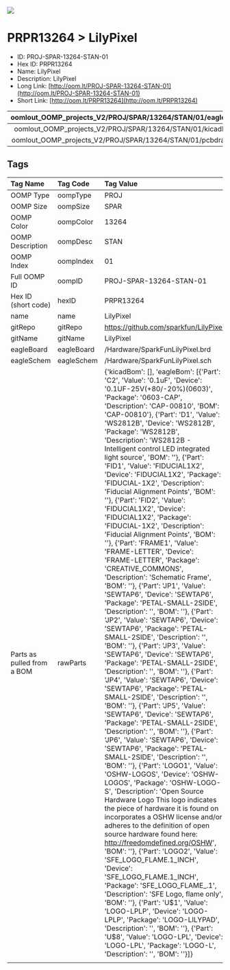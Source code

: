 


  
![][im]
# PRPR13264 > LilyPixel

- ID: PROJ-SPAR-13264-STAN-01
- Hex ID: PRPR13264
- Name: LilyPixel
- Description: LilyPixel
- Long Link: [http://oom.lt/PROJ-SPAR-13264-STAN-01](http://oom.lt/PROJ-SPAR-13264-STAN-01)
- Short Link: [http://oom.lt/PRPR13264](http://oom.lt/PRPR13264)
  

|oomlout_OOMP_projects_V2/PROJ/SPAR/13264/STAN/01/eagleImage.png|oomlout_OOMP_projects_V2/PROJ/SPAR/13264/STAN/01/eagleSchemImage.png|oomlout_OOMP_projects_V2/PROJ/SPAR/13264/STAN/01/kicadPcb3dFront.png|oomlout_OOMP_projects_V2/PROJ/SPAR/13264/STAN/01/kicadPcb3dBack.png|
| :---: | :---: | :---: | :---: |
|oomlout_OOMP_projects_V2/PROJ/SPAR/13264/STAN/01/kicadPcb3d.png|oomlout_OOMP_projects_V2/PROJ/SPAR/13264/STAN/01/bomBack.png|oomlout_OOMP_projects_V2/PROJ/SPAR/13264/STAN/01/bomFront.png|oomlout_OOMP_projects_V2/PROJ/SPAR/13264/STAN/01/pcbdraw.svg|
|oomlout_OOMP_projects_V2/PROJ/SPAR/13264/STAN/01/pcbdrawBack.svg||||

## Tags
  

|Tag Name|Tag Code|Tag Value|
| :--- | :--- | :--- |
|OOMP Type|oompType|PROJ|
|OOMP Size|oompSize|SPAR|
|OOMP Color|oompColor|13264|
|OOMP Description|oompDesc|STAN|
|OOMP Index|oompIndex|01|
|Full OOMP ID|oompID|PROJ-SPAR-13264-STAN-01|
|Hex ID (short code)|hexID|PRPR13264|
|name|name|LilyPixel|
|gitRepo|gitRepo|https://github.com/sparkfun/LilyPixel|
|gitName|gitName|LilyPixel|
|eagleBoard|eagleBoard|/Hardware/SparkFunLilyPixel.brd|
|eagleSchem|eagleSchem|/Hardware/SparkFunLilyPixel.sch|
|Parts as pulled from a BOM|rawParts|{'kicadBom': [], 'eagleBom': [{'Part': 'C2', 'Value': '0.1uF', 'Device': '0.1UF-25V(+80/-20%)(0603)', 'Package': '0603-CAP', 'Description': 'CAP-00810', 'BOM': 'CAP-00810'}, {'Part': 'D1', 'Value': 'WS2812B', 'Device': 'WS2812B', 'Package': 'WS2812B', 'Description': 'WS2812B - Intelligent control LED integrated light source', 'BOM': ''}, {'Part': 'FID1', 'Value': 'FIDUCIAL1X2', 'Device': 'FIDUCIAL1X2', 'Package': 'FIDUCIAL-1X2', 'Description': 'Fiducial Alignment Points', 'BOM': ''}, {'Part': 'FID2', 'Value': 'FIDUCIAL1X2', 'Device': 'FIDUCIAL1X2', 'Package': 'FIDUCIAL-1X2', 'Description': 'Fiducial Alignment Points', 'BOM': ''}, {'Part': 'FRAME1', 'Value': 'FRAME-LETTER', 'Device': 'FRAME-LETTER', 'Package': 'CREATIVE_COMMONS', 'Description': 'Schematic Frame', 'BOM': ''}, {'Part': 'JP1', 'Value': 'SEWTAP6', 'Device': 'SEWTAP6', 'Package': 'PETAL-SMALL-2SIDE', 'Description': '', 'BOM': ''}, {'Part': 'JP2', 'Value': 'SEWTAP6', 'Device': 'SEWTAP6', 'Package': 'PETAL-SMALL-2SIDE', 'Description': '', 'BOM': ''}, {'Part': 'JP3', 'Value': 'SEWTAP6', 'Device': 'SEWTAP6', 'Package': 'PETAL-SMALL-2SIDE', 'Description': '', 'BOM': ''}, {'Part': 'JP4', 'Value': 'SEWTAP6', 'Device': 'SEWTAP6', 'Package': 'PETAL-SMALL-2SIDE', 'Description': '', 'BOM': ''}, {'Part': 'JP5', 'Value': 'SEWTAP6', 'Device': 'SEWTAP6', 'Package': 'PETAL-SMALL-2SIDE', 'Description': '', 'BOM': ''}, {'Part': 'JP6', 'Value': 'SEWTAP6', 'Device': 'SEWTAP6', 'Package': 'PETAL-SMALL-2SIDE', 'Description': '', 'BOM': ''}, {'Part': 'LOGO1', 'Value': 'OSHW-LOGOS', 'Device': 'OSHW-LOGOS', 'Package': 'OSHW-LOGO-S', 'Description': 'Open Source Hardware Logo This logo indicates the piece of hardware it is found on incorporates a OSHW license and/or adheres to the definition of open source hardware found here: http://freedomdefined.org/OSHW', 'BOM': ''}, {'Part': 'LOGO2', 'Value': 'SFE_LOGO_FLAME.1_INCH', 'Device': 'SFE_LOGO_FLAME.1_INCH', 'Package': 'SFE_LOGO_FLAME_.1', 'Description': 'SFE Logo, flame only', 'BOM': ''}, {'Part': 'U$1', 'Value': 'LOGO-LPLP', 'Device': 'LOGO-LPLP', 'Package': 'LOGO-LILYPAD', 'Description': '', 'BOM': ''}, {'Part': 'U$8', 'Value': 'LOGO-LPL', 'Device': 'LOGO-LPL', 'Package': 'LOGO-L', 'Description': '', 'BOM': ''}]}|
||||



[im]: PROJ/SPAR/13264/STAN/01/kicadPcb3d_450.png
